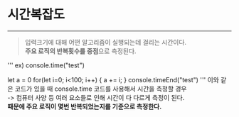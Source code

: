 # 시간복잡도

***

> 입력크기에 대해 어떤 알고리즘이 실행되는데 걸리는 시간이다.   
> **주요 로직의 반복횟수를 중점**으로 측정된다.   
   
'''
ex)
console.time("test")

let a = 0
for(let i=0; i<100; i++) {
    a += i;
}
console.timeEnd("test")
'''
이와 같은 코드가 있을 때 console.time 코드를 사용해서 시간을 측정할 경우   
-> 컴퓨터 사양 등 여러 요소들로 인해 시간이 다 다르게 측정이 된다.   
**때문에 주요 로직이 몇번 반복되었는지를 기준으로 측정한다.**   
